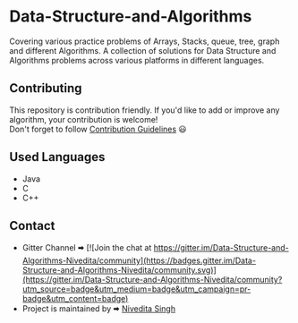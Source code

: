 # Data-Structure-and-Algorithms  
Covering various practice problems of Arrays, Stacks, queue, tree, graph and different Algorithms. A collection of solutions for Data Structure and Algorithms problems across various platforms in different languages.  
## Contributing  
This repository is contribution friendly. If you'd like to add or improve any algorithm, your contribution is welcome!  
Don't forget to follow [Contribution Guidelines](.github/contributing.md) 😃  

## Used Languages
* Java
* C
* C++

## Contact  
* Gitter Channel 🠮 [![Join the chat at https://gitter.im/Data-Structure-and-Algorithms-Nivedita/community](https://badges.gitter.im/Data-Structure-and-Algorithms-Nivedita/community.svg)](https://gitter.im/Data-Structure-and-Algorithms-Nivedita/community?utm_source=badge&utm_medium=badge&utm_campaign=pr-badge&utm_content=badge)  
* Project is maintained by 🠮 [Nivedita Singh](https://github.com/Nivedita967) 
